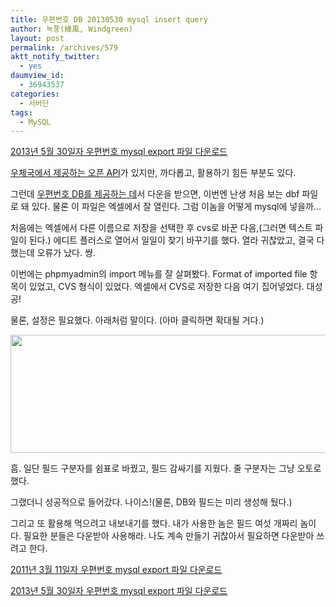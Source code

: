 ```yaml
---
title: 우편번호 DB 20130530 mysql insert query
author: 녹풍(綠風, Windgreen)
layout: post
permalink: /archives/579
aktt_notify_twitter:
  - yes
daumview_id:
  - 36943537
categories:
  - 서버단
tags:
  - MySQL
---
```

[2013년 5월 30일자 우편번호 mysql export 파일 다운로드][1]

[우체국에서 제공하는 오픈 API][2]가 있지만, 까다롭고, 활용하기 힘든 부분도 있다.

그런데 <a href="http://www.zipfinder.co.kr/zipcode/index.html" target="_blank">우편번호 DB를 제공하는 데</a>서 다운을 받으면, 이번엔 난생 처음 보는 dbf 파일로 돼 있다. 물론 이 파일은 엑셀에서 잘 열린다. 그럼 이놈을 어떻게 mysql에 넣을까&#8230;

처음에는 엑셀에서 다른 이름으로 저장을 선택한 후 cvs로 바꾼 다음,(그러면 텍스트 파일이 된다.) 에디트 플러스로 열어서 일일이 찾기 바꾸기를 했다. 열라 귀찮았고, 결국 다 했는데 오류가 났다. 썅.

이번에는 phpmyadmin의 import 메뉴를 잘 살펴봤다. Format of imported file 항목이 있었고, CVS 형식이 있었다. 엑셀에서 CVS로 저장한 다음 여기 집어넣었다. 대성공!

물론, 설정은 필요했다. 아래처럼 말이다. (아마 클릭하면 확대될 거다.)

<img class="aligncenter" alt="" src="http://dl.dropboxusercontent.com/u/15546257/blog/mytory/old-images/1/cfile30.uf.1249464E4D4BC8F9262EF9.jpg" width="580" height="189" />

흠. 일단 필드 구분자를 쉼표로 바꿨고, 필드 감싸기를 지웠다. 줄 구분자는 그냥 오토로 했다.

그랬더니 성공적으로 들어갔다. 나이스!(물론, DB와 필드는 미리 생성해 뒀다.)

그리고 또 활용해 먹으려고 내보내기를 했다. 내가 사용한 놈은 필드 여섯 개짜리 놈이다. 필요한 분들은 다운받아 사용해라. 나도 계속 만들기 귀찮아서 필요하면 다운받아 쓰려고 한다.

[2011년 3월 11일자 우편번호 mysql export 파일 다운로드  
][3]

[2013년 5월 30일자 우편번호 mysql export 파일 다운로드][1]

 [1]: http://dl.dropboxusercontent.com/u/15546257/blog/mytory/zipcode.sql.gz
 [2]: http://mytory.local/archives/1284 "우체국의 우편번호 API를 이용해 우편번호 검색 서비스를 만들어 보자 (1) 서버단"
 [3]: https://docs.google.com/leaf?id=0B1y-xjZYE3AqMzFhNzEzYWUtMWY1OC00MGIyLWI5NGYtZmQ1YzY5YWZmZDVi&hl=ko